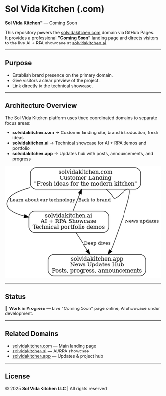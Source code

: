 # Sol Vida Kitchen (.com)

**Sol Vida Kitchen™** — Coming Soon  

This repository powers the [solvidakitchen.com](https://solvidakitchen.com) domain via GitHub Pages.  
It provides a professional **"Coming Soon"** landing page and directs visitors to the live AI + RPA showcase at [solvidakitchen.ai](https://solvidakitchen.ai).  

---

## Purpose
- Establish brand presence on the primary domain.  
- Give visitors a clear preview of the project.  
- Link directly to the technical showcase.  

---
## Architecture Overview

The Sol Vida Kitchen platform uses three coordinated domains to separate focus areas:

- **solvidakitchen.com** → Customer landing site, brand introduction, fresh ideas  
- **solvidakitchen.ai** → Technical showcase for AI + RPA demos and portfolio  
- **solvidakitchen.app** → Updates hub with posts, announcements, and progress  

<p align="center">
  <img src="docs/solvidakitchen-architecture.png" alt="Sol Vida Kitchen Architecture Diagram" width="600"/>
</p>

---

## Status
🚧 **Work in Progress** — Live "Coming Soon" page online, AI showcase under development.  

---


## Related Domains
- [solvidakitchen.com](https://solvidakitchen.com) — Main landing page  
- [solvidakitchen.ai](https://solvidakitchen.ai) — AI/RPA showcase  
- [solvidakitchen.app](https://solvidakitchen.app) — Updates & project hub  

---

## License
© 2025 **Sol Vida Kitchen LLC** | All rights reserved
